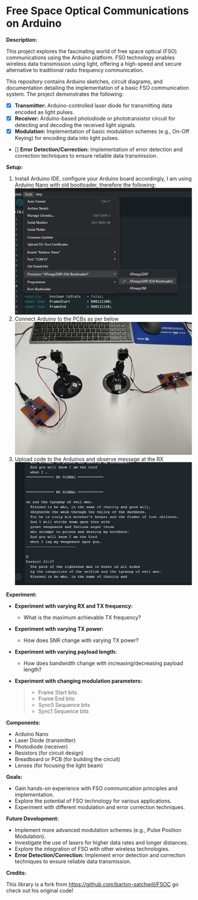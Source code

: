# Free Space Optical Communications on Arduino

**Description:**

This project explores the fascinating world of free space optical (FSO) communications using the Arduino platform. FSO technology enables wireless data transmission using light, offering a high-speed and secure alternative to traditional radio frequency communication.

This repository contains Arduino sketches, circuit diagrams, and documentation detailing the implementation of a basic FSO communication system. The project demonstrates the following:

- [x] **Transmitter:** Arduino-controlled laser diode for transmitting data encoded as light pulses.
- [x] **Receiver:** Arduino-based photodiode or phototransistor circuit for detecting and decoding the received light signals.
- [x] **Modulation:** Implementation of basic modulation schemes (e.g., On-Off Keying) for encoding data into light pulses.
- []  **Error Detection/Correction:**  Implementation of error detection and correction techniques to ensure reliable data transmission.


**Setup:**

1. Install Arduino IDE, configure your Arduino board accordingly, I am using Arduino Nano with old bootloader, therefore the following:
![alt text](images/conf.PNG "Arduino Settings")
2. Connect Arduino to the PCBs as per below
![alt text](images/RXTX.jpg "Arduino setup")
3. Upload code to the Arduinos and observe message at the RX 
![alt text](images/RX_message.PNG.jpg "Received Message")

**Experiment:**

* **Experiment with varying RX and TX frequency:**
   * What is the maximum achievable TX frequency?

* **Experiment with varying TX power:**
   * How does SNR change with varying TX power?

* **Experiment with varying payload length:**
   * How does bandwidth change with increasing/decreasing payload length?

* **Experiment with changing modulation parameters:**
   > * Frame Start bits
   > * Frame End bits
   > * Sync0 Sequence bits
   > * Sync1 Sequence bits


**Components:**

* Arduino Nano
* Laser Diode (transmitter)
* Photodiode (receiver)
* Resistors (for circuit design)
* Breadboard or PCB (for building the circuit)
* Lenses (for focusing the light beam)

**Goals:**

* Gain hands-on experience with FSO communication principles and implementation.
* Explore the potential of FSO technology for various applications.
* Experiment with different modulation and error correction techniques.

**Future Development:**

* Implement more advanced modulation schemes (e.g., Pulse Position Modulation).
* Investigate the use of lasers for higher data rates and longer distances.
* Explore the integration of FSO with other wireless technologies.
* **Error Detection/Correction:** Implement error detection and correction techniques to ensure reliable data transmission.

**Credits:**

This library is a fork from https://github.com/barton-satchwill/FSOC go check out his original code!